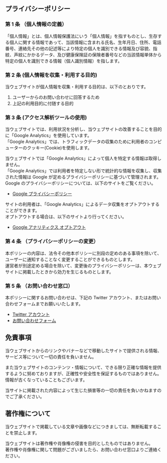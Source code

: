 ## プライバシーポリシー

### 第 1 条 （個人情報の定義）

「個人情報」とは、個人情報保護法にいう「個人情報」を指すものとし、生存する個人に関する情報であって、当該情報に含まれる氏名、生年月日、住所、電話番号、連絡先その他の記述等により特定の個人を識別できる情報及び容貌、指紋、声紋にかかるデータ、及び健康保険証の保険者番号などの当該情報単体から特定の個人を識別できる情報（個人識別情報）を指します。

### 第 2 条 (個人情報を収集・利用する目的)

当ウェブサイトが個人情報を収集・利用する目的は、以下のとおりです。

1. ユーザーからのお問い合わせに回答するため
2. 上記の利用目的に付随する目的

### 第 3 条 (アクセス解析ツールの使用)

当ウェブサイトでは、利用状況を分析し、当ウェブサイトの改善することを目的に「Google Analytics」を使用しています。  
「Google Analytics」では、トラフィックデータの収集のために利用者のコンピューターのクッキー(Cookie)を使用します。

当ウェブサイトでは「Google Analytics」によって個人を特定する情報は取得しません。  
「Google Analytics」では利用者を特定しない形で統計的な情報を収集し、収集された情報は Google が定めるプライバシーポリシーに基づいて管理されます。  
Google のプライバシーポリシーについては、以下のサイトをご覧ください。

- [Google プライバシーポリシー](http://www.google.com/intl/ja/policies/privacy/)

サイトの利用者は、「Google Analytics」によるデータ収集をオプトアウトすることができます。  
オプトアウトする場合は、以下のサイトより行ってください。

- [Google アナリティクス オプトアウト](https://tools.google.com/dlpage/gaoptout?hl=ja)

### 第 4 条 （プライバシーポリシーの変更）

本ポリシーの内容は、法令その他本ポリシーに別段の定めのある事項を除いて、ユーザーに通知することなく変更することができるものとします。  
運営者が別途定める場合を除いて、変更後のプライバシーポリシーは、本ウェブサイトに掲載したときから効力を生じるものとします。

### 第 5 条 （お問い合わせ窓口）

本ポリシーに関するお問い合わせは、下記の Twitter アカウント、またはお問い合わせフォームまでお願いいたします。

- [Twitter アカウント](https://twitter.com/itigoore01)
- [お問い合わせフォーム](https://forms.gle/oSuq5Loh1P55mjFp6)

## 免責事項

当ウェブサイトからのリンクやバナーなどで移動したサイトで提供される情報、サービス等について一切の責任を負いません。

また当ウェブサイトのコンテンツ・情報について、できる限り正確な情報を提供するように努めておりますが、正確性や安全性を保証するものではありません。情報が古くなっていることもございます。

当サイトに掲載された内容によって生じた損害等の一切の責任を負いかねますのでご了承ください。

## 著作権について

当ウェブサイトで掲載している文章や画像などにつきましては、無断転載することを禁止します。

当ウェブサイトは著作権や肖像権の侵害を目的としたものではありません。  
著作権や肖像権に関して問題がございましたら、お問い合わせ窓口よりご連絡ください。
